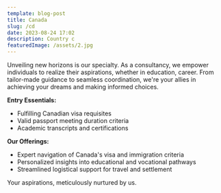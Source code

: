 ```yaml
---
template: blog-post
title: Canada
slug: /cd
date: 2023-08-24 17:02
description: Country c
featuredImage: /assets/2.jpg
---
```

Unveiling new horizons is our specialty. As a consultancy, we empower individuals to realize their aspirations, whether in education, career. From tailor-made guidance to seamless coordination, we're your allies in achieving your dreams and making informed choices. 

**Entry Essentials:**

* Fulfilling Canadian visa requisites
* Valid passport meeting duration criteria
* Academic transcripts and certifications

**Our Offerings:**

* Expert navigation of Canada's visa and immigration criteria
* Personalized insights into educational and vocational pathways
* Streamlined logistical support for travel and settlement

Your aspirations, meticulously nurtured by us.